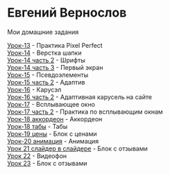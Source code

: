 

# Евгений Вернослов
Мои домашние задания

[Урок-13](https://evgeniy2003.github.io/lesson_13/) - Практика Pixel Perfect  
[Урок-14](https://evgeniy2003.github.io/lesson-14/) - Верстка шапки  
[Урок-14 часть 2](https://evgeniy2003.github.io/lesson-14-2/) - Шрифты  
[Урок-14 часть 3](https://evgeniy2003.github.io/lesson-14-3/) - Первый экран  
[Урок-15](https://evgeniy2003.github.io/lesson-15/) - Псевдоэлементы  
[Урок-15 часть 2](https://evgeniy2003.github.io/lesson-14-4/) - Адаптив  
[Урок-16](https://evgeniy2003.github.io/lesson-16/) - Карусэл  
[Урок-16 часть 2](https://evgeniy2003.github.io/lesson-16-2/) - Адаптивная карусель на сайте  
[Урок-17](https://evgeniy2003.github.io/lesson-17/) - Всплывающее окно  
[Урок-17 часть 2](https://evgeniy2003.github.io/lesson-17-2/) - Практика по всплывающим окнам  
[Урок-18 аккордеон](https://evgeniy2003.github.io/lesson-18/) - Аккордеон  
[Урок-18 табы](https://evgeniy2003.github.io/lesson-18-2/) - Табы  
[Урок-19 цены](https://evgeniy2003.github.io/lesson-19/) - Блок с ценами  
[Урок-20 анимация](https://evgeniy2003.github.io/lesson-20/) - Анимация  
[Урок 21 слайдер в слайдере](https://evgeniy2003.github.io/lesson-21/) - Блок с отзывами  
[Урок 22](https://evgeniy2003.github.io/lesson-22/) - Видеофон  
[Урок 23](https://evgeniy2003.github.io/lesson-23/) - Блок с отзывами
